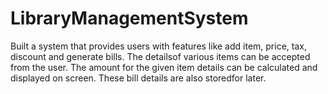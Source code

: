 # LibraryManagementSystem
Built a system that provides users with features like add item, price, tax, discount and generate bills.
The detailsof various items can be accepted from the user.
The amount for the given item details can be calculated and displayed on screen. These bill details are
also storedfor later.
